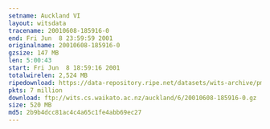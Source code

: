 ```yaml
---
setname: Auckland VI
layout: witsdata
tracename: 20010608-185916-0
end: Fri Jun  8 23:59:59 2001
originalname: 20010608-185916-0
gzsize: 147 MB
len: 5:00:43
start: Fri Jun  8 18:59:16 2001
totalwirelen: 2,524 MB
ripedownload: https://data-repository.ripe.net/datasets/wits-archive/pma/long/auck/6//20010608-185916-0.gz
pkts: 7 million
download: ftp://wits.cs.waikato.ac.nz/auckland/6/20010608-185916-0.gz
size: 520 MB
md5: 2b9b4dcc81ac4c4a65c1fe4abb69ec27
---
```

